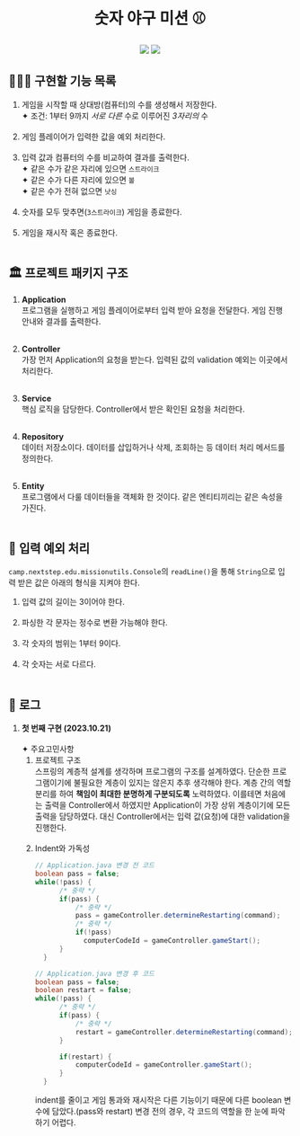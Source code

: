 <div align="center">

# 숫자 야구 미션 ⚾️
<img src="https://img.shields.io/badge/java-007396?style=for-the-badge&logo=java&logoColor=white"/>
<img src="https://img.shields.io/badge/junit5-25A162?style=for-the-badge&logo=junit5&logoColor=white"/><br>

</div>

## 👩🏻‍💻 구현할 기능 목록

1. 게임을 시작할 때 상대방(컴퓨터)의 수를 생성해서 저장한다.<br>
   ✦ 조건: 1부터 9까지 _서로 다른_ 수로 이루어진 _3자리의_ 수 <br><br>
2. 게임 플레이어가 입력한 값을 예외 처리한다. <br><br>
3. 입력 값과 컴퓨터의 수를 비교하여 결과를 출력한다.<br>
   ✦ 같은 수가 같은 자리에 있으면 `스트라이크`<br>
   ✦ 같은 수가 다른 자리에 있으면 `볼`<br>
   ✦ 같은 수가 전혀 없으면 `낫싱`<br><br>
4. 숫자를 모두 맞추면(`3스트라이크`) 게임을 종료한다.<br><br>
5. 게임을 재시작 혹은 종료한다.<br><br>


## 🏛️ 프로젝트 패키지 구조

1. <b>Application</b><br>
프로그램을 실행하고 게임 플레이어로부터 입력 받아 요청을 전달한다. 게임 진행 안내와 결과를 출력한다.<br><br>

2. <b>Controller</b><br>
가장 먼저 Application의 요청을 받는다. 입력된 값의 validation 예외는 이곳에서 처리한다. <br><br>

3. <b>Service</b><br>
핵심 로직을 담당한다. Controller에서 받은 확인된 요청을 처리한다.<br><br>

4. <b>Repository</b><br>
데이터 저장소이다. 데이터를 삽입하거나 삭제, 조회하는 등 데이터 처리 메서드를 정의한다.<br><br>

5. <b>Entity</b><br>
프로그램에서 다룰 데이터들을 객체화 한 것이다. 같은 엔티티끼리는 같은 속성을 가진다.<br><br>


## 🚨 입력 예외 처리
`camp.nextstep.edu.missionutils.Console`의 `readLine()`을 통해 `String`으로 입력 받은 값은 아래의 형식을 지켜야 한다.

1. 입력 값의 길이는 3이어야 한다.<br><br>
2. 파싱한 각 문자는 정수로 변환 가능해야 한다.<br><br>
3. 각 숫자의 범위는 1부터 9이다.<br><br>
4. 각 숫자는 서로 다르다.<br><br>


## 📑 로그
1. **첫 번째 구현 (2023.10.21)** <br><br>
   ✦ 주요고민사항 <br>
   1. 프로젝트 구조 <br>
      스프링의 계층적 설계를 생각하며 프로그램의 구조를 설계하였다. 단순한 프로그램이기에 불필요한 계층이 있지는 않은지 추후 생각해야 한다. 계층 간의 역할 분리를 하여 <b>책임이 최대한 분명하게 구분되도록</b> 노력하였다. 이를테면 처음에는 출력을 Controller에서 하였지만 Application이 가장 상위 계층이기에 모든 출력을 담당하였다. 대신 Controller에서는 입력 값(요청)에 대한 validation을 진행한다. <br><br>
   2. Indent와 가독성
      ```java
      // Application.java 변경 전 코드
      boolean pass = false;
      while(!pass) {
            /* 중략 */
            if(pass) {
                /* 중략 */
                pass = gameController.determineRestarting(command);
                /* 중략 */
                if(!pass)
                  computerCodeId = gameController.gameStart();
            }
        }
      
      // Application.java 변경 후 코드
      boolean pass = false;
      boolean restart = false;
      while(!pass) {
            /* 중략 */
            if(pass) {
                /* 중략 */
                restart = gameController.determineRestarting(command);
            }

            if(restart) {
                computerCodeId = gameController.gameStart();
            }
        }
      ```
      indent를 줄이고 게임 통과와 재시작은 다른 기능이기 때문에 다른 boolean 변수에 담았다.(pass와 restart) 변경 전의 경우, 각 코드의 역할을 한 눈에 파악하기 어렵다. 